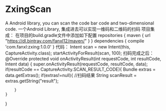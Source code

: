 # ZxingScan
A Android library, you can scan the code bar code and two-dimensional code.
一个Android Library, 集成进去可以实现一维码和二维码的扫码
项目集成：
在项目的build.gradle文件中添加如下配置
repositories {
    maven { url "https://dl.bintray.com/fanxl12/maven/" }
}
dependencies {
    compile 'com.fanxl:zxing:1.0.0'
}
代码：
Intent scan = new Intent(this, CaptureActivity.class);
startActivityForResult(scan, 100);
扫码完成之后：
@Override
protected void onActivityResult(int requestCode, int resultCode, Intent data) {
    super.onActivityResult(requestCode, resultCode, data);
    if(resultCode == CaptureActivity.SCAN_RESULT_CODE){
        Bundle extras = data.getExtras();
        if(extras!=null){
            //扫码结果
            String scanResult = extras.getString("result");
            
        }
    }
}

